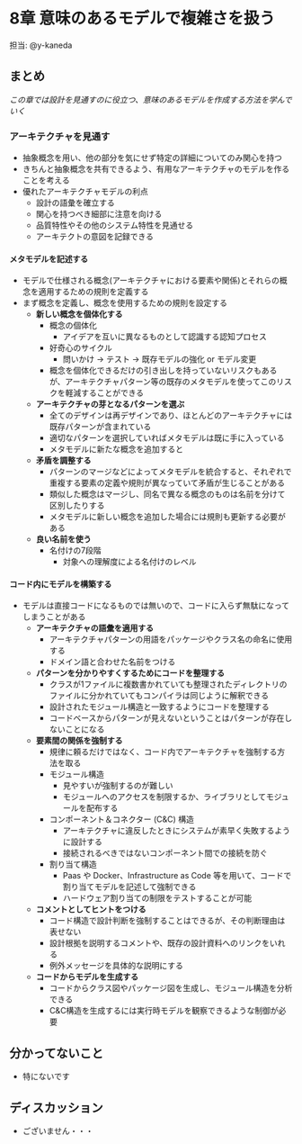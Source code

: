 # 8章 意味のあるモデルで複雑さを扱う

担当: @y-kaneda

## まとめ

_この章では設計を見通すのに役立つ、意味のあるモデルを作成する方法を学んでいく_  
  
### アーキテクチャを見通す
- 抽象概念を用い、他の部分を気にせず特定の詳細についてのみ関心を持つ
- きちんと抽象概念を共有できるよう、有用なアーキテクチャのモデルを作ることを考える
- 優れたアーキテクチャモデルの利点
    - 設計の語彙を確立する
    - 関心を持つべき細部に注意を向ける
    - 品質特性やその他のシステム特性を見通せる
    - アーキテクトの意図を記録できる

#### メタモデルを記述する
- モデルで仕様される概念(アーキテクチャにおける要素や関係)とそれらの概念を適用するための規則を定義する
- まず概念を定義し、概念を使用するための規則を設定する
    - **新しい概念を個体化する**
        - 概念の個体化
            - アイデアを互いに異なるものとして認識する認知プロセス
        - 好奇心のサイクル
            - 問いかけ → テスト → 既存モデルの強化 or モデル変更
        - 概念を個体化できるだけの引き出しを持っていないリスクもあるが、アーキテクチャパターン等の既存のメタモデルを使ってこのリスクを軽減することができる
    - **アーキテクチャの芽となるパターンを選ぶ**
        - 全てのデザインは再デザインであり、ほとんどのアーキテクチャには既存パターンが含まれている
        - 適切なパターンを選択していればメタモデルは既に手に入っている
        - メタモデルに新たな概念を追加すると
    - **矛盾を調整する**
        - パターンのマージなどによってメタモデルを統合すると、それぞれで重複する要素の定義や規則が異なっていて矛盾が生じることがある
        - 類似した概念はマージし、同名で異なる概念のものは名前を分けて区別したりする
        - メタモデルに新しい概念を追加した場合には規則も更新する必要がある
    - **良い名前を使う**
        - 名付けの7段階
            - 対象への理解度による名付けのレベル

#### コード内にモデルを構築する
- モデルは直接コードになるものでは無いので、コードに入らず無駄になってしまうことがある
    - **アーキテクチャの語彙を適用する**
        - アーキテクチャパターンの用語をパッケージやクラス名の命名に使用する
        - ドメイン語と合わせた名前をつける
    - **パターンを分かりやすくするためにコードを整理する**
        - クラスが1ファイルに複数書かれていても整理されたディレクトリのファイルに分かれていてもコンパイラは同じように解釈できる
        - 設計されたモジュール構造と一致するようにコードを整理する
        - コードベースからパターンが見えないということはパターンが存在しないことになる
    - **要素間の関係を強制する**
        - 規律に頼るだけではなく、コード内でアーキテクチャを強制する方法を取る
        - モジュール構造
            - 見やすいが強制するのが難しい
            - モジュールへのアクセスを制限するか、ライブラリとしてモジュールを配布する
        - コンポーネント＆コネクター (C&C) 構造
            - アーキテクチャに違反したときにシステムが素早く失敗するように設計する
            - 接続されるべきではないコンポーネント間での接続を防ぐ
        - 割り当て構造
            - Paas や Docker、Infrastructure as Code 等を用いて、コードで割り当てモデルを記述して強制できる
            - ハードウェア割り当ての制限をテストすることが可能
    - **コメントとしてヒントをつける**
        - コード構造で設計判断を強制することはできるが、その判断理由は表せない
        - 設計根拠を説明するコメントや、既存の設計資料へのリンクをいれる
        - 例外メッセージを具体的な説明にする
    - **コードからモデルを生成する**
        - コードからクラス図やパッケージ図を生成し、モジュール構造を分析できる
        - C&C構造を生成するには実行時モデルを観察できるような制御が必要

## 分かってないこと

- 特にないです

## ディスカッション

- ございません・・・
